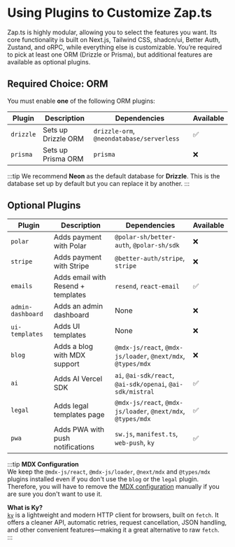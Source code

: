 # Using Plugins to Customize Zap.ts

Zap.ts is highly modular, allowing you to select the features you want. Its core functionality is built on Next.js, Tailwind CSS, shadcn/ui, Better Auth, Zustand, and oRPC, while everything else is customizable. You’re required to pick at least one ORM (Drizzle or Prisma), but additional features are available as optional plugins.

## Required Choice: ORM

You must enable **one** of the following ORM plugins:

| Plugin    | Description         | Dependencies                              | Available |
| --------- | ------------------- | ----------------------------------------- | --------- |
| `drizzle` | Sets up Drizzle ORM | `drizzle-orm`, `@neondatabase/serverless` | ✅        |
| `prisma`  | Sets up Prisma ORM  | `prisma`                                  | ❌        |

:::tip
We recommend **Neon** as the default database for **Drizzle**. This is the database set up by default but you can replace it by another.
:::

## Optional Plugins

| Plugin            | Description                        | Dependencies                                                 | Available |
| ----------------- | ---------------------------------- | ------------------------------------------------------------ | --------- |
| `polar`           | Adds payment with Polar            | `@polar-sh/better-auth`, `@polar-sh/sdk`                     | ❌        |
| `stripe`          | Adds payment with Stripe           | `@better-auth/stripe`, `stripe`                              | ❌        |
| `emails`          | Adds email with Resend + templates | `resend`, `react-email`                                      | ✅        |
| `admin-dashboard` | Adds an admin dashboard            | None                                                         | ❌        |
| `ui-templates`    | Adds UI templates                  | None                                                         | ❌        |
| `blog`            | Adds a blog with MDX support       | `@mdx-js/react`, `@mdx-js/loader`, `@next/mdx`, `@types/mdx` | ❌        |
| `ai`              | Adds AI Vercel SDK                 | `ai`, `@ai-sdk/react`, `@ai-sdk/openai`, `@ai-sdk/mistral`   | ✅        |
| `legal`           | Adds legal templates page          | `@mdx-js/react`, `@mdx-js/loader`, `@next/mdx`, `@types/mdx` | ✅        |
| `pwa`             | Adds PWA with push notifications   | `sw.js`, `manifest.ts`, `web-push`, `ky`                     | ✅        |

:::tip
**MDX Configuration**  
We keep the `@mdx-js/react`, `@mdx-js/loader`, `@next/mdx` and `@types/mdx` plugins installed even if you don't use the `blog` or the `legal` plugin. Therefore, you will have to remove the [MDX configuration](https://nextjs.org/docs/app/building-your-application/configuring/mdx) manually if you are sure you don't want to use it.

**What is Ky?**  
[`ky`](https://github.com/sindresorhus/ky) is a lightweight and modern HTTP client for browsers, built on `fetch`. It offers a cleaner API, automatic retries, request cancellation, JSON handling, and other convenient features—making it a great alternative to raw `fetch`.  
:::
